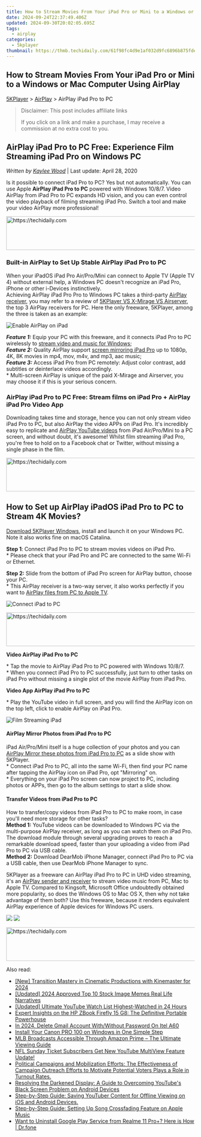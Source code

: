 ```yaml
---
title: How to Stream Movies From Your iPad Pro or Mini to a Windows or Mac Computer Using AirPlay
date: 2024-09-24T22:37:49.406Z
updated: 2024-09-30T20:02:05.695Z
tags:
  - airplay
categories:
  - 5kplayer
thumbnail: https://thmb.techidaily.com/61f98fc4d9e1af032d9fc6896b875fde870b9cc610ca573f8ea2783fc3752f47.jpg
---
```


## How to Stream Movies From Your iPad Pro or Mini to a Windows or Mac Computer Using AirPlay

[5KPlayer](https://tools.techidaily.com/5kplayer/products/) \> [AirPlay](https://tools.techidaily.com/5kplayer/airplay/) \> AirPlay iPad Pro to PC

>  Disclaimer: This post includes affiliate links
>
>  If you click on a link and make a purchase, I may receive a commission at no extra cost to you.
>

## AirPlay iPad Pro to PC Free: Experience Film Streaming iPad Pro on Windows PC

 _Written by [Kaylee Wood](https://www.quora.com/profile/Amanda-Hu-21)_ | Last update: April 28, 2020

Is it possible to connect iPad Pro to PC? Yes but not automatically. You can use Apple **AirPlay iPad Pro to PC** powered with Windows 10/8/7\. Video AirPlay from iPad Pro to PC expands HD vision, and you can even control the video playback of filming streaming iPad Pro. Switch a tool and make your video AirPlay more professional!

<!-- affiliate ads begin -->
<a href="https://zebaoaffiliateprogram.pxf.io/c/5597632/2137974/21526" target="_top" id="2137974">
  <img src="//a.impactradius-go.com/display-ad/21526-2137974" border="0" alt="https://techidaily.com" width="728" height="90"/>
</a>
<img height="0" width="0" src="https://zebaoaffiliateprogram.pxf.io/i/5597632/2137974/21526" style="position:absolute;visibility:hidden;" border="0" />
<!-- affiliate ads end -->

### Built-in AirPlay to Set Up Stable AirPlay iPad Pro to PC

When your iPadOS iPad Pro Air/Pro/Mini can connect to Apple TV (Apple TV 4) without external help, a Windows PC doesn't recognize an iPad Pro, iPhone or other i-Devices instinctively.  
 Achieving AirPlay iPad Pro Pro to Windows PC takes a third-party [AirPlay receiver](https://tools.techidaily.com/5kplayer/airplay/), you may refer to a review of [5KPlayer VS X-Mirage VS Airserver](https://tools.techidaily.com/5kplayer/airplay/), the top 3 AirPlay receivers for PC. Here the only freeware, 5KPlayer, among the three is taken as an example:

![Enable AirPlay on iPad](https://www.5kplayer.com/airplay/img/airplay-ipad-pro-to-windows-10.png) 

_**Feature 1:**_ Equip your PC with this freeware, and it connects iPad Pro to PC wirelessly to [stream video and music for Windows](https://tools.techidaily.com/5kplayer/airplay/);  
_**Feature 2:**_ Quality AirPlay support [screen mirroring iPad Pro](https://tools.techidaily.com/5kplayer/airplay/) up to 1080p, 4K, 8K movies in mp4, mov, m4v, and mp3, aac music;  
_**Feature 3:**_ Access iPad Pro from PC remotely: Adjust color contrast, add subtitles or deinterlace videos accordingly.  
 \* Multi-screen AirPlay is unique of the paid X-Mirage and Airserver, you may choose it if this is your serious concern.

### AirPlay iPad Pro to PC Free: Stream films on iPad Pro + AirPlay iPad Pro Video App

Downloading takes time and storage, hence you can not only stream video iPad Pro to PC, but also AirPlay the video APPs on iPad Pro. It's incredibly easy to replicate and [AirPlay YouTube videos](https://tools.techidaily.com/5kplayer/airplay/) from iPad Air/Pro/Mini to a PC screen, and without doubt, it's awesome! Whilst film streaming iPad Pro, you're free to hold on to a Facebook chat or Twitter, without missing a single phase in the film.

<!-- affiliate ads begin -->
<a href="https://unicoeye.pxf.io/c/5597632/2134242/18498" target="_top" id="2134242">
  <img src="//a.impactradius-go.com/display-ad/18498-2134242" border="0" alt="https://techidaily.com" width="728" height="90"/>
</a>
<img height="0" width="0" src="https://unicoeye.pxf.io/i/5597632/2134242/18498" style="position:absolute;visibility:hidden;" border="0" />
<!-- affiliate ads end -->

## How to Set up AirPlay iPadOS iPad Pro to PC to Stream 4K Movies?

[Download 5KPlayer Windows](https://tools.techidaily.com/5kplayer/products/), install and launch it on your Windows PC. Note it also works fine on macOS Catalina.

**Step 1**: Connect iPad Pro to PC to stream movies videos on iPad Pro.  
 \* Please check that your iPad Pro and PC are connected to the same Wi-Fi or Ethernet.

**Step 2:** Slide from the bottom of iPad Pro screen for AirPlay button, choose your PC.  
 \* This AirPlay receiver is a two-way server, it also works perfectly if you want to [AirPlay files from PC to Apple TV](https://tools.techidaily.com/5kplayer/airplay/). 

![Connect iPad to PC](https://www.5kplayer.com/airplay/img/5k-stream-movies-ipad-yxt-032001.jpg) 

<!-- affiliate ads begin -->
<a href="https://appsumo.8odi.net/c/5597632/2075471/7443" target="_top" id="2075471">
  <img src="//a.impactradius-go.com/display-ad/7443-2075471" border="0" alt="https://techidaily.com" width="728" height="90"/>
</a>
<img height="0" width="0" src="https://appsumo.8odi.net/i/5597632/2075471/7443" style="position:absolute;visibility:hidden;" border="0" />
<!-- affiliate ads end -->

**Video AirPlay iPad Pro to PC**

\* Tap the movie to AirPlay iPad Pro to PC powered with Windows 10/8/7.  
\* When you connect iPad Pro to PC successfully, just turn to other tasks on iPad Pro without missing a single plot of the movie AirPlay from iPad Pro.

**Video App AirPlay iPad Pro to PC**

\* Play the YouTube video in full screen, and you will find the AirPlay icon on the top left, click to enable AirPlay on iPad Pro.

![Film Streaming iPad](https://www.5kplayer.com/airplay/../youtube-download/img/5kp-free-download-top-music-videos-zjy-0506004.jpg) 

#### **AirPlay Mirror Photos from iPad Pro to PC**

iPad Air/Pro/Mini itself is a huge collection of your photos and you can [AirPlay Mirror these photos from iPad Pro to PC](https://tools.techidaily.com/5kplayer/airplay/) as a slide show with 5KPlayer.  
 \* Connect iPad Pro to PC, all into the same Wi-Fi, then find your PC name after tapping the AirPlay icon on iPad Pro, opt "Mirroring" on.  
 \* Everything on your iPad Pro screen can now project to PC, including photos or APPs, then go to the album settings to start a slide show.

#### **Transfer Videos from iPad Pro to PC**

How to transfer/copy videos from iPad Pro to PC to make room, in case you'll need more storage for other tasks?  
**Method 1:** YouTube videos can be downloaded to Windows PC via the multi-purpose AirPlay receiver, as long as you can watch them on iPad Pro.  
 The download module through several upgrading proves to reach a remarkable download speed, faster than your uploading a video from iPad Pro to PC via USB cable.  
**Method 2:** Download DearMob iPhone Manager, connect iPad Pro to PC via a USB cable, then use DearMob iPhone Manager to sync.

5KPlayer as a freeware can AirPlay iPad Pro to PC in UHD video streaming, it's an [AirPlay sender and receiver](https://tools.techidaily.com/5kplayer/airplay/) to stream video music from PC, Mac to Apple TV. Compared to Kingsoft, Microsoft Office undoubtedly obtained more popularity, so does the Windows OS to Mac OS X, then why not take advantage of them both? Use this freeware, because it renders equivalent AirPlay experience of Apple devices for Windows PC users.

[![](https://www.5kplayer.com/airplay/../button/freedownwhitewin.png)](https://tools.techidaily.com/5kplayer/products/) [![](https://www.5kplayer.com/airplay/../button/freedownbackmac.png)](https://tools.techidaily.com/5kplayer/products/)

<!-- affiliate ads begin -->
<a href="https://appsumo.8odi.net/c/5597632/2123729/7443" target="_top" id="2123729">
  <img src="//a.impactradius-go.com/display-ad/7443-2123729" border="0" alt="https://techidaily.com" width="600" height="90"/>
</a>
<img height="0" width="0" src="https://appsumo.8odi.net/i/5597632/2123729/7443" style="position:absolute;visibility:hidden;" border="0" />
<!-- affiliate ads end -->

<ins class="adsbygoogle"
     style="display:block"
     data-ad-format="autorelaxed"
     data-ad-client="ca-pub-7571918770474297"
     data-ad-slot="1223367746"></ins>

<ins class="adsbygoogle"
     style="display:block"
     data-ad-client="ca-pub-7571918770474297"
     data-ad-slot="8358498916"
     data-ad-format="auto"
     data-full-width-responsive="true"></ins>

<span class="atpl-alsoreadstyle">Also read:</span>
<div><ul>
<li><a href="https://article-knowledge.techidaily.com/new-transition-mastery-in-cinematic-productions-with-kinemaster-for-2024/"><u>[New] Transition Mastery in Cinematic Productions with Kinemaster for 2024</u></a></li>
<li><a href="https://fox-friendly.techidaily.com/updated-2024-approved-top-10-stock-image-memes-real-life-narratives/"><u>[Updated] 2024 Approved Top 10 Stock Image Memes Real Life Narratives</u></a></li>
<li><a href="https://youtube-blog.techidaily.com/ed-ultimate-youtube-watch-list-highest-watched-in-24-hours/"><u>[Updated] Ultimate YouTube Watch List Highest-Watched in 24 Hours</u></a></li>
<li><a href="https://buynow-reviews.techidaily.com/expert-insights-on-the-hp-zbook-firefly-15-g8-the-definitive-portable-powerhouse/"><u>Expert Insights on the HP ZBook Firefly 15 G8: The Definitive Portable Powerhouse</u></a></li>
<li><a href="https://unlock-android.techidaily.com/in-2024-delete-gmail-account-withwithout-password-on-itel-a60-by-drfone-android/"><u>In 2024, Delete Gmail Account With/Without Password On Itel A60</u></a></li>
<li><a href="https://hardware-help.techidaily.com/install-your-canon-pro-100-on-windows-in-one-simple-step/"><u>Install Your Canon PRO 100 on Windows in One Simple Step</u></a></li>
<li><a href="https://media-tips.techidaily.com/mlb-broadcasts-accessible-through-amazon-prime-the-ultimate-viewing-guide/"><u>MLB Broadcasts Accessible Through Amazon Prime – The Ultimate Viewing Guide</u></a></li>
<li><a href="https://media-tips.techidaily.com/nfl-sunday-ticket-subscribers-get-new-youtube-multiview-feature-update/"><u>NFL Sunday Ticket Subscribers Get New YouTube MultiView Feature Update!</u></a></li>
<li><a href="https://media-tips.techidaily.com/political-campaigns-and-mobilization-efforts-the-effectiveness-of-campaign-outreach-efforts-to-motivate-potential-voters-plays-a-role-in-turnout-rates/"><u>Political Campaigns and Mobilization Efforts: The Effectiveness of Campaign Outreach Efforts to Motivate Potential Voters Plays a Role in Turnout Rates.</u></a></li>
<li><a href="https://media-tips.techidaily.com/resolving-the-darkened-display-a-guide-to-overcoming-youtubes-black-screen-problem-on-android-devices/"><u>Resolving the Darkened Display: A Guide to Overcoming YouTube's Black Screen Problem on Android Devices</u></a></li>
<li><a href="https://media-tips.techidaily.com/step-by-step-guide-saving-youtuber-content-for-offline-viewing-on-ios-and-android-devices/"><u>Step-by-Step Guide: Saving YouTuber Content for Offline Viewing on iOS and Android Devices.</u></a></li>
<li><a href="https://media-tips.techidaily.com/step-by-step-guide-setting-up-song-crossfading-feature-on-apple-music/"><u>Step-by-Step Guide: Setting Up Song Crossfading Feature on Apple Music</u></a></li>
<li><a href="https://howto.techidaily.com/want-to-uninstall-google-play-service-from-realme-11-proplus-here-is-how-drfone-by-drfone-fix-android-problems-fix-android-problems/"><u>Want to Uninstall Google Play Service from Realme 11 Pro+? Here is How | Dr.fone</u></a></li>
</ul></div>

